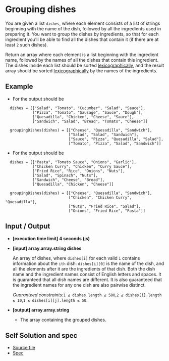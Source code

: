 # Grouping dishes
You are given a list `dishes`, where each element consists of a list of strings beginning with the name of the dish, followed by all the ingredients used in preparing it. You want to group the dishes by ingredients, so that for each ingredient you'll be able to find all the dishes that contain it (if there are at least `2` such dishes).

Return an array where each element is a list beginning with the ingredient name, followed by the names of all the dishes that contain this ingredient. The dishes inside each list should be sorted [lexicographically](keyword://lexicographical-order-for-strings), and the result array should be sorted [lexicographically](keyword://lexicographical-order-for-strings) by the names of the ingredients.


## Example
- For the output should be

```
  dishes = [["Salad", "Tomato", "Cucumber", "Salad", "Sauce"],
            ["Pizza", "Tomato", "Sausage", "Sauce", "Dough"],
            ["Quesadilla", "Chicken", "Cheese", "Sauce"],
            ["Sandwich", "Salad", "Bread", "Tomato", "Cheese"]]

  groupingDishes(dishes) = [["Cheese", "Quesadilla", "Sandwich"],
                            ["Salad", "Salad", "Sandwich"],
                            ["Sauce", "Pizza", "Quesadilla", "Salad"],
                            ["Tomato", "Pizza", "Salad", "Sandwich"]]

```

- For the output should be
```
  dishes = [["Pasta", "Tomato Sauce", "Onions", "Garlic"],
            ["Chicken Curry", "Chicken", "Curry Sauce"],
            ["Fried Rice", "Rice", "Onions", "Nuts"],
            ["Salad", "Spinach", "Nuts"],
            ["Sandwich", "Cheese", "Bread"],
            ["Quesadilla", "Chicken", "Cheese"]]

  groupingDishes(dishes) = [["Cheese", "Quesadilla", "Sandwich"],
                            ["Chicken", "Chicken Curry", "Quesadilla"],
                            ["Nuts", "Fried Rice", "Salad"],
                            ["Onions", "Fried Rice", "Pasta"]]

```


## Input / Output

- **[execution time limit] 4 seconds (js)**
- **[input] array.array.string dishes**

    An array of dishes, where `dishes[i]` for each valid `i` contains information about the `ith` dish: `dishes[i][0]` is the name of the dish, and all the elements after it are the ingredients of that dish. Both the dish name and the ingredient names consist of English letters and spaces. It is guaranteed that all dish names are different. It is also guaranteed that the ingredient names for any one dish are also pairwise distinct.

    *Guaranteed constraints:*`1 ≤ dishes.length ≤ 500`,`2 ≤ dishes[i].length ≤ 10`,`1 ≤ dishes[i][j].length ≤ 50`.

- **[output] array.array.string**
    - The array containing the grouped dishes.



## Self Solution and spec

- [Source file](grouping_dishes.ts)
- [Spec](grouping_dishes.spec.ts)
